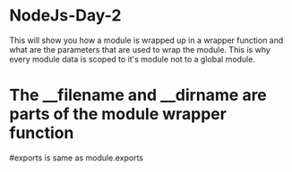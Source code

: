 # NodeJs-Day-2
This will show you how a module is wrapped up in a wrapper function and what are the parameters that are used to wrap the module. This is why every module data is scoped to it's module not to a global module. 
# The __filename and __dirname are parts of the module wrapper function 
#exports is same as module.exports 
